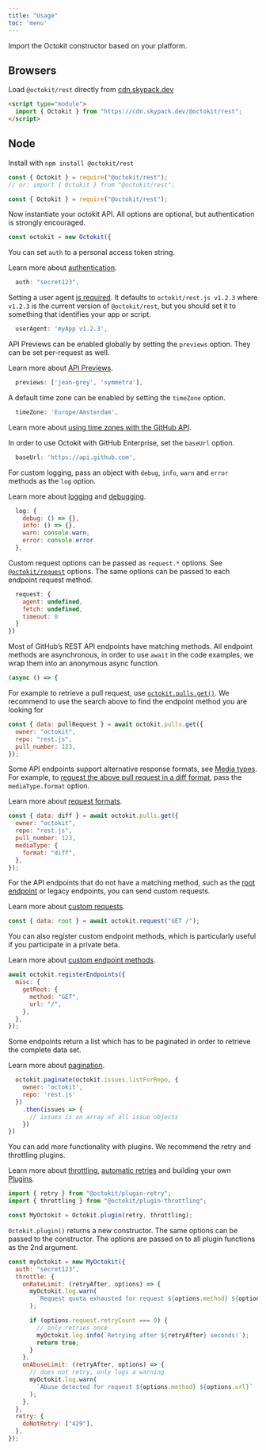 ```yaml
---
title: "Usage"
toc: 'menu'
---
```


Import the Octokit constructor based on your platform.

## Browsers

Load <code>@octokit/rest</code> directly from <a href="https://cdn.skypack.dev">cdn.skypack.dev</a>

```html
<script type="module">
  import { Octokit } from "https://cdn.skypack.dev/@octokit/rest";
</script>
```

## Node

Install with <code>npm install @octokit/rest</code>

```js
const { Octokit } = require("@octokit/rest");
// or: import { Octokit } from "@octokit/rest";
```

```js
const { Octokit } = require("@octokit/rest");
```

Now instantiate your octokit API. All options are optional, but authentication is strongly encouraged.

```js
const octokit = new Octokit({
```

You can set `auth` to a personal access token string.

Learn more about [authentication](#authentication).

```js
  auth: "secret123",
```

Setting a user agent [is required](https://docs.github.com/en/rest/overview/resources-in-the-rest-api#user-agent-required). It defaults to `octokit/rest.js v1.2.3` where `v1.2.3` is the current version of `@octokit/rest`, but you should set it to something that identifies your app or script.

```js
  userAgent: 'myApp v1.2.3',
```

API Previews can be enabled globally by setting the `previews` option. They can be set per-request as well.

Learn more about [API Previews](#previews).

```js
  previews: ['jean-grey', 'symmetra'],
```

A default time zone can be enabled by setting the `timeZone` option.

```js
  timeZone: 'Europe/Amsterdam',
```

Learn more about [using time zones with the GitHub API](https://docs.github.com/en/rest/overview/resources-in-the-rest-api#timezones).

In order to use Octokit with GitHub Enterprise, set the `baseUrl` option.

```js
  baseUrl: 'https://api.github.com',
```

For custom logging, pass an object with `debug`, `info`, `warn` and `error` methods as the `log` option.

Learn more about [logging](#logging) and [debugging](#debug).

```js
  log: {
    debug: () => {},
    info: () => {},
    warn: console.warn,
    error: console.error
  },
```

Custom request options can be passed as `request.*` options. See [`@octokit/request`](https://www.npmjs.com/package/@octokit/request#octokitrequest) options. The same options can be passed to each endpoint request method.

```js
  request: {
    agent: undefined,
    fetch: undefined,
    timeout: 0
  }
})
```

Most of GitHub’s REST API endpoints have matching methods. All endpoint methods are asynchronous, in order to use `await` in the code examples, we wrap them into an anonymous async function.

```js
(async () => {
```

For example to retrieve a pull request, use [`octokit.pulls.get()`](#octokit-routes-pulls-get). We recommend to use the search above to find the endpoint method you are looking for

```js
const { data: pullRequest } = await octokit.pulls.get({
  owner: "octokit",
  repo: "rest.js",
  pull_number: 123,
});
```

Some API endpoints support alternative response formats, see [Media types](https://docs.github.com/en/rest/overview/media-types). For example, to [request the above pull request in a diff format](https://docs.github.com/en/rest/overview/media-types/#diff), pass the `mediaType.format` option.

Learn more about [request formats](#request-formats).

```js
const { data: diff } = await octokit.pulls.get({
  owner: "octokit",
  repo: "rest.js",
  pull_number: 123,
  mediaType: {
    format: "diff",
  },
});
```

For the API endpoints that do not have a matching method, such as the [root endpoint](https://docs.github.com/en/rest/overview/resources-in-the-rest-api#root-endpoint) or legacy endpoints, you can send custom requests.

Learn more about [custom requests](#custom-requests).

```js
const { data: root } = await octokit.request("GET /");
```

You can also register custom endpoint methods, which is particularly useful if you participate in a private beta.

Learn more about [custom endpoint methods](#custom-endpoint-methods).

```js
await octokit.registerEndpoints({
  misc: {
    getRoot: {
      method: "GET",
      url: "/",
    },
  },
});
```

Some endpoints return a list which has to be paginated in order to retrieve the complete data set.

Learn more about [pagination](#pagination).

```js
  octokit.paginate(octokit.issues.listForRepo, {
    owner: 'octokit',
    repo: 'rest.js'
  })
    .then(issues => {
      // issues is an array of all issue objects
    })
})
```

You can add more functionality with plugins. We recommend the retry and throttling plugins.

Learn more about [throttling](#throttling), [automatic retries](#automatic-retries) and building your own [Plugins](#plugins).

```js
import { retry } from "@octokit/plugin-retry";
import { throttling } from "@octokit/plugin-throttling";

const MyOctokit = Octokit.plugin(retry, throttling);
```

`Octokit.plugin()` returns a new constructor. The same options can be passed to the constructor. The options are passed on to all plugin functions as the 2nd argument.

```js
const myOctokit = new MyOctokit({
  auth: "secret123",
  throttle: {
    onRateLimit: (retryAfter, options) => {
      myOctokit.log.warn(
        `Request quota exhausted for request ${options.method} ${options.url}`
      );

      if (options.request.retryCount === 0) {
        // only retries once
        myOctokit.log.info(`Retrying after ${retryAfter} seconds!`);
        return true;
      }
    },
    onAbuseLimit: (retryAfter, options) => {
      // does not retry, only logs a warning
      myOctokit.log.warn(
        `Abuse detected for request ${options.method} ${options.url}`
      );
    },
  },
  retry: {
    doNotRetry: ["429"],
  },
});
```
